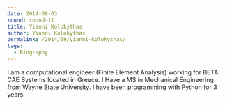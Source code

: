 ```yaml
---
date: 2014-09-03
round: round-11
title: Yianni Kolokythas
author: Yianni Kolokythas
permalink: /2014/09/yianni-kolokythas/
tags:
  - Biography
---
```

I am a computational engineer (Finite Element Analysis) working for BETA CAE Systems located in Greece. I Have a MS in Mechanical Engineering from Wayne State University. I have been programming with Python for 3 years.
